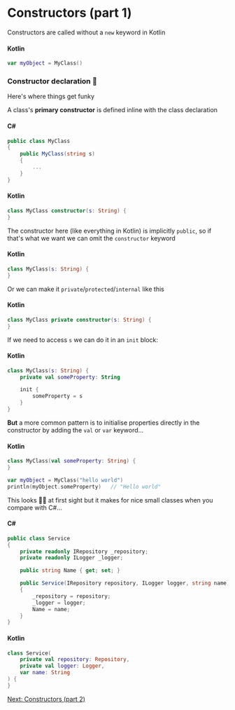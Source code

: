# Constructors (part 1)
Constructors are called without a `new` keyword in Kotlin

#### Kotlin
```kotlin
var myObject = MyClass()
```

### Constructor declaration 🤯
Here's where things get funky

A class's **primary constructor** is defined inline with the class declaration

#### C#
```csharp
public class MyClass
{
    public MyClass(string s)
    {
        ...
	}
}
```

#### Kotlin
```kotlin
class MyClass constructor(s: String) {
}
```

The constructor here (like everything in Kotlin) is implicitly `public`, so if that's what we want we can omit the `constructor` keyword

#### Kotlin
```kotlin
class MyClass(s: String) {
}
```

Or we can make it `private`/`protected`/`internal` like this

#### Kotlin
```kotlin
class MyClass private constructor(s: String) {
}
```

If we need to access `s` we can do it in an `init` block:

#### Kotlin
```kotlin
class MyClass(s: String) {
    private val someProperty: String

    init {
        someProperty = s
	}
}
```

**But** a more common pattern is to initialise properties directly in the constructor by adding the `val` or `var` keyword...

#### Kotlin
```kotlin
class MyClass(val someProperty: String) {
}

var myObject = MyClass("hello world")
println(myObject.someProperty)   // "Hello world"
```

This looks 😵‍💫 at first sight but it makes for nice small classes when you compare with C#...

#### C#
```csharp
public class Service
{
    private readonly IRepository _repository;
    private readonly ILogger _logger;

    public string Name { get; set; }

    public Service(IRepository repository, ILogger logger, string name)
    {
        _repository = repository;
        _logger = logger;
        Name = name;
	}
}
```

#### Kotlin
```kotlin
class Service(
    private val repository: Repository,
    private val logger: Logger,
    var name: String
) {
}
```

[Next: Constructors (part 2)](03-03-constructors-part-2.md)
